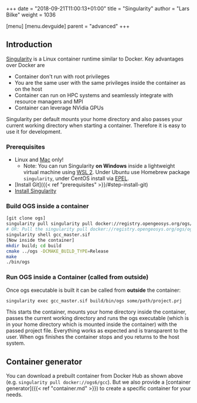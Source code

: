 +++
date = "2018-09-21T11:00:13+01:00"
title = "Singularity"
author = "Lars Bilke"
weight = 1036

[menu]
  [menu.devguide]
    parent = "advanced"
+++

## Introduction

[Singularity](https://www.sylabs.io) is a Linux container runtime similar to Docker. Key advantages over Docker are

- Container don't run with root privileges
- You are the same user with the same privileges inside the container as on the host
- Container can run on HPC systems and seamlessly integrate with resource managers and MPI
- Container can leverage NVidia GPUs

Singularity per default mounts your home directory and also passes your current working directory when starting a container. Therefore it is easy to use it for development.

### Prerequisites

- Linux and [Mac](https://sylabs.io/singularity-desktop-macos/) only!
  - Note: You can run Singularity **on Windows** inside a lightweight virtual machine using [WSL 2](https://docs.microsoft.com/en-us/windows/wsl/install-win10). Under Ubuntu use Homebrew package `singularity`, under CentOS install via [EPEL](https://sylabs.io/guides/3.0/user-guide/installation.html#install-the-centos-rhel-package-using-yum).
- [Install Git]({{< ref "prerequisites" >}}/#step-install-git)
- [Install Singularity](https://sylabs.io/guides/3.5/user-guide/quick_start.html#quick-installation-steps)

### Build OGS inside a container

```bash
[git clone ogs]
singularity pull singularity pull docker://registry.opengeosys.org/ogs/ogs/ogs/gcc:master # Downloads the image to gcc.sif
# OR: Pull the singularity pull docker://registry.opengeosys.org/ogs/ogs/ogs/gcc-gui:master image for compiling the Data Explorer
singularity shell gcc_master.sif
[Now inside the container]
mkdir build; cd build
cmake ../ogs -DCMAKE_BUILD_TYPE=Release
make
./bin/ogs
```

### Run OGS inside a Container (called from outside)

Once ogs executable is built it can be called from **outside** the container:

```bash
singularity exec gcc_master.sif build/bin/ogs some/path/project.prj
```

This starts the container, mounts your home directory inside the container, passes the current working directory and runs the ogs executable (which is in your home directory which is mounted inside the container) with the passed project file. Everything works as expected and is transparent to the user. When ogs finishes the container stops and you returns to the host system.

## Container generator

You can download a prebuilt container from Docker Hub as shown above (e.g. `singularity pull docker://ogs6/gcc`). But we also provide a [container generator]({{< ref "container.md" >}}) to create a specific container for your needs.
